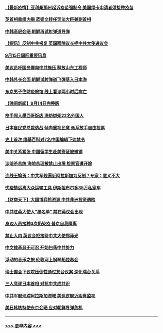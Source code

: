 #### [【最新疫情】亚利桑那州起诉疫苗强制令 美国绿卡申请者须接种疫苗](../pages/prog202/a103217095.md?t=09160251) 
#### [英首相重组内阁 蓝韬文转任司法大臣兼副首相](../pages/prog202/a103217003.md?t=09160251) 
#### [中韩高层会晤 朝鲜再试射弹道导弹](../pages/prog202/a103217042.md?t=09160251) 
#### [【短讯】反制中共报复 英国两院议长拒中共大使进议会](../pages/prog202/a103217010.md?t=09160251) 
#### [9月15日国际重要讯息](../pages/prog202/a103216875.md?t=09160251) 
#### [美议员吁国务卿向中共施压 释放山东工程师](../pages/prog202/a103216794.md?t=09160251) 
#### [中韩外长会面 朝鲜试射弹道飞弹落入日本海](../pages/prog202/a103216720.md?t=09160251) 
#### [东京男子住防疫旅馆 线上看诊两小时后病亡](../pages/prog202/a103216698.md?t=09160251) 
#### [【晚间新闻】9月14日完整版](../pages/prog202/a103216588.md?t=09160251) 
#### [枪手闯入墨西哥饭店 洗劫绑架22名外国人](../pages/prog202/a103216656.md?t=09160251) 
#### [日本自民党总裁选战 倾向重视民意 派系放手自由投票](../pages/prog202/a103216616.md?t=09160251) 
#### [史上首次 维基百科对7名中国编辑下达禁令](../pages/prog202/a103216606.md?t=09160251) 
#### [美中关系紧张 中国留学生赴美签证被撤销](../pages/prog202/a103216567.md?t=09160251) 
#### [涉暗杀总统 海地总理被禁止出境 检察官遭开除](../pages/prog202/a103216556.md?t=09160251) 
#### [连线王愉贺：中共军舰逼近阿拉斯加为反制？专家：意义不大](../pages/prog202/a103216460.md?t=09160251) 
#### [忧疫情远离大众运输工具 伊斯坦布尔多35万私家车](../pages/prog202/a103216529.md?t=09160251) 
#### [【财商天下】大国博弈抢资源 中共非洲投资遇险](../pages/prog202/a103216492.md?t=09160251) 
#### [中共驻英大使入“黑名单” 禁在英议会出现](../pages/prog202/a103216250.md?t=09160251) 
#### [身边人员接种3次仍染疫 普京自我隔离](../pages/prog202/a103216353.md?t=09160251) 
#### [禁止入内 英议会拒接待中共大使郑泽光](../pages/prog202/a103216387.md?t=09160251) 
#### [中文维基忍无可忍 开始扫荡中共势力](../pages/prog202/a103216305.md?t=09160251) 
#### [浮动的音乐之旅 伦敦河上钢琴船独奏会](../pages/prog202/a103216287.md?t=09160251) 
#### [瑞士国会下议院压倒性通过友台议案 深化瑞台关系](../pages/prog202/a103216258.md?t=09160251) 
#### [三人竞逐日本首相 对抗中共成共识](../pages/prog202/a103216251.md?t=09160251) 
#### [中共军舰现踪阿拉斯加海域 美巡逻舰近距离监视](../pages/prog202/a103216106.md?t=09160251) 
#### [美日韩核特使东京会晤 应对朝鲜导弹危机](../pages/prog202/a103216186.md?t=09160251) 

----
#### [ >>> 更早内容 <<< ](../indexes/prog202-earlier.md)
